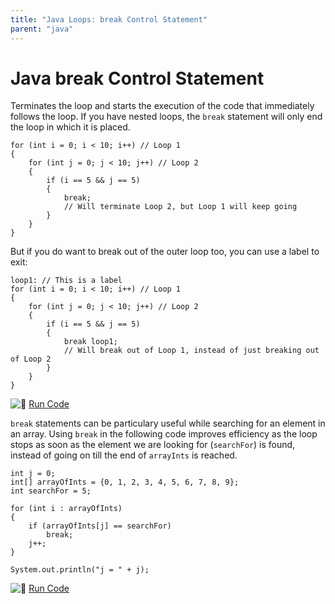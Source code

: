 ```yaml
---
title: "Java Loops: break Control Statement"
parent: "java"
---
```


# Java break Control Statement

Terminates the loop and starts the execution of the code that immediately follows the loop. If you have nested loops, the `break` statement will only end the loop in which it is placed.

    for (int i = 0; i < 10; i++) // Loop 1
    {
        for (int j = 0; j < 10; j++) // Loop 2
        {
            if (i == 5 && j == 5)
            {
                break;
                // Will terminate Loop 2, but Loop 1 will keep going
            }
        }
    }

But if you do want to break out of the outer loop too, you can use a label to exit:

    loop1: // This is a label
    for (int i = 0; i < 10; i++) // Loop 1
    {
        for (int j = 0; j < 10; j++) // Loop 2
        {
            if (i == 5 && j == 5)
            {
                break loop1;
                // Will break out of Loop 1, instead of just breaking out of Loop 2
            }
        }
    }

![:rocket:](//forum.freecodecamp.com/images/emoji/emoji_one/rocket.png?v=2 ":rocket:") [Run Code](https://repl.it/CJZA/0)

`break` statements can be particulary useful while searching for an element in an array. Using `break` in the following code improves efficiency as the loop stops as soon as the element we are looking for (`searchFor`) is found, instead of going on till the end of `arrayInts` is reached.

    int j = 0;
    int[] arrayOfInts = {0, 1, 2, 3, 4, 5, 6, 7, 8, 9};
    int searchFor = 5;

    for (int i : arrayOfInts)
    {
        if (arrayOfInts[j] == searchFor)
            break;
        j++;
    }

    System.out.println("j = " + j);

![:rocket:](//forum.freecodecamp.com/images/emoji/emoji_one/rocket.png?v=2 ":rocket:") [Run Code](https://repl.it/CJZC/0)
